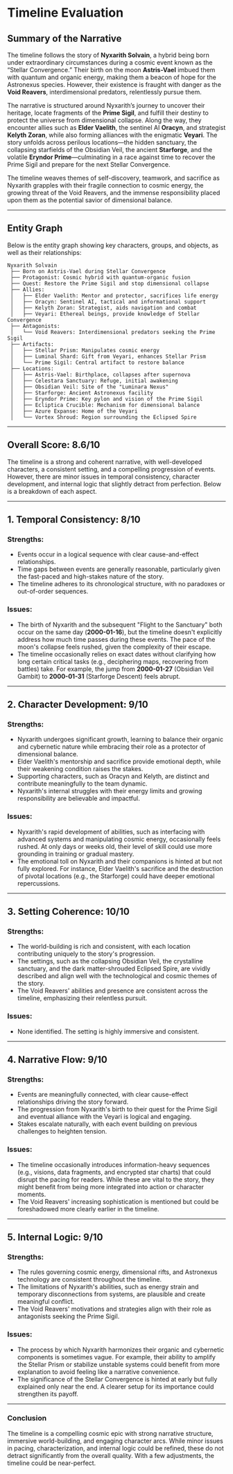 # Timeline Evaluation

## Summary of the Narrative

The timeline follows the story of **Nyxarith Solvain**, a hybrid being born under extraordinary circumstances during a cosmic event known as the “Stellar Convergence.” Their birth on the moon **Astris-Vael** imbued them with quantum and organic energy, making them a beacon of hope for the Astronexus species. However, their existence is fraught with danger as the **Void Reavers**, interdimensional predators, relentlessly pursue them.

The narrative is structured around Nyxarith’s journey to uncover their heritage, locate fragments of the **Prime Sigil**, and fulfill their destiny to protect the universe from dimensional collapse. Along the way, they encounter allies such as **Elder Vaelith**, the sentinel AI **Oracyn**, and strategist **Kelyth Zoran**, while also forming alliances with the enigmatic **Veyari**. The story unfolds across perilous locations—the hidden sanctuary, the collapsing starfields of the Obsidian Veil, the ancient **Starforge**, and the volatile **Eryndor Prime**—culminating in a race against time to recover the Prime Sigil and prepare for the next Stellar Convergence.

The timeline weaves themes of self-discovery, teamwork, and sacrifice as Nyxarith grapples with their fragile connection to cosmic energy, the growing threat of the Void Reavers, and the immense responsibility placed upon them as the potential savior of dimensional balance.

---

## Entity Graph

Below is the entity graph showing key characters, groups, and objects, as well as their relationships:

```plaintext
Nyxarith Solvain
 ├── Born on Astris-Vael during Stellar Convergence
 ├── Protagonist: Cosmic hybrid with quantum-organic fusion
 ├── Quest: Restore the Prime Sigil and stop dimensional collapse
 ├── Allies:
 │   ├── Elder Vaelith: Mentor and protector, sacrifices life energy
 │   ├── Oracyn: Sentinel AI, tactical and informational support
 │   ├── Kelyth Zoran: Strategist, aids navigation and combat
 │   ├── Veyari: Ethereal beings, provide knowledge of Stellar Convergence
 ├── Antagonists:
 │   └── Void Reavers: Interdimensional predators seeking the Prime Sigil
 ├── Artifacts:
 │   ├── Stellar Prism: Manipulates cosmic energy
 │   ├── Luminal Shard: Gift from Veyari, enhances Stellar Prism
 │   └── Prime Sigil: Central artifact to restore balance
 ├── Locations:
 │   ├── Astris-Vael: Birthplace, collapses after supernova
 │   ├── Celestara Sanctuary: Refuge, initial awakening
 │   ├── Obsidian Veil: Site of the "Luminara Nexus"
 │   ├── Starforge: Ancient Astronexus facility
 │   ├── Eryndor Prime: Key pylon and vision of the Prime Sigil
 │   ├── Ecliptica Crucible: Mechanism for dimensional balance
 │   ├── Azure Expanse: Home of the Veyari
 │   └── Vortex Shroud: Region surrounding the Eclipsed Spire
```

---

## Overall Score: **8.6/10**

The timeline is a strong and coherent narrative, with well-developed characters, a consistent setting, and a compelling progression of events. However, there are minor issues in temporal consistency, character development, and internal logic that slightly detract from perfection. Below is a breakdown of each aspect.

---

## 1. Temporal Consistency: **8/10**

### Strengths:
- Events occur in a logical sequence with clear cause-and-effect relationships.
- Time gaps between events are generally reasonable, particularly given the fast-paced and high-stakes nature of the story.
- The timeline adheres to its chronological structure, with no paradoxes or out-of-order sequences.

### Issues:
- The birth of Nyxarith and the subsequent "Flight to the Sanctuary" both occur on the same day (**2000-01-16**), but the timeline doesn't explicitly address how much time passes during these events. The pace of the moon's collapse feels rushed, given the complexity of their escape.
- The timeline occasionally relies on exact dates without clarifying how long certain critical tasks (e.g., deciphering maps, recovering from battles) take. For example, the jump from **2000-01-27** (Obsidian Veil Gambit) to **2000-01-31** (Starforge Descent) feels abrupt.

---

## 2. Character Development: **9/10**

### Strengths:
- Nyxarith undergoes significant growth, learning to balance their organic and cybernetic nature while embracing their role as a protector of dimensional balance.
- Elder Vaelith's mentorship and sacrifice provide emotional depth, while their weakening condition raises the stakes.
- Supporting characters, such as Oracyn and Kelyth, are distinct and contribute meaningfully to the team dynamic.
- Nyxarith's internal struggles with their energy limits and growing responsibility are believable and impactful.

### Issues:
- Nyxarith's rapid development of abilities, such as interfacing with advanced systems and manipulating cosmic energy, occasionally feels rushed. At only days or weeks old, their level of skill could use more grounding in training or gradual mastery.
- The emotional toll on Nyxarith and their companions is hinted at but not fully explored. For instance, Elder Vaelith's sacrifice and the destruction of pivotal locations (e.g., the Starforge) could have deeper emotional repercussions.

---

## 3. Setting Coherence: **10/10**

### Strengths:
- The world-building is rich and consistent, with each location contributing uniquely to the story's progression.
- The settings, such as the collapsing Obsidian Veil, the crystalline sanctuary, and the dark matter-shrouded Eclipsed Spire, are vividly described and align well with the technological and cosmic themes of the story.
- The Void Reavers' abilities and presence are consistent across the timeline, emphasizing their relentless pursuit.

### Issues:
- None identified. The setting is highly immersive and consistent.

---

## 4. Narrative Flow: **9/10**

### Strengths:
- Events are meaningfully connected, with clear cause-effect relationships driving the story forward.
- The progression from Nyxarith's birth to their quest for the Prime Sigil and eventual alliance with the Veyari is logical and engaging.
- Stakes escalate naturally, with each event building on previous challenges to heighten tension.

### Issues:
- The timeline occasionally introduces information-heavy sequences (e.g., visions, data fragments, and encrypted star charts) that could disrupt the pacing for readers. While these are vital to the story, they might benefit from being more integrated into action or character moments.
- The Void Reavers' increasing sophistication is mentioned but could be foreshadowed more clearly earlier in the timeline.

---

## 5. Internal Logic: **9/10**

### Strengths:
- The rules governing cosmic energy, dimensional rifts, and Astronexus technology are consistent throughout the timeline.
- The limitations of Nyxarith's abilities, such as energy strain and temporary disconnections from systems, are plausible and create meaningful conflict.
- The Void Reavers' motivations and strategies align with their role as antagonists seeking the Prime Sigil.

### Issues:
- The process by which Nyxarith harmonizes their organic and cybernetic components is sometimes vague. For example, their ability to amplify the Stellar Prism or stabilize unstable systems could benefit from more explanation to avoid feeling like a narrative convenience.
- The significance of the Stellar Convergence is hinted at early but fully explained only near the end. A clearer setup for its importance could strengthen its payoff.

---

### Conclusion

The timeline is a compelling cosmic epic with strong narrative structure, immersive world-building, and engaging character arcs. While minor issues in pacing, characterization, and internal logic could be refined, these do not detract significantly from the overall quality. With a few adjustments, the timeline could be near-perfect.